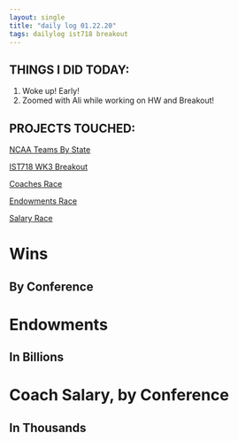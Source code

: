 ```yaml
--- 
layout: single
title: "daily log 01.22.20"
tags: dailylog ist718 breakout
---
```


## THINGS I DID TODAY:
1. Woke up! Early!
2. Zoomed with Ali while working on HW and Breakout!

## PROJECTS TOUCHED:
[NCAA Teams By State](https://danielcaraway.github.io/html/IST718_LAB3_geomap.html)

[IST718 WK3 Breakout](https://danielcaraway.github.io/html/IST718_WK3_Breakout.html)

[Coaches Race](https://danielcaraway.github.io/html/coaches_race.html)

[Endowments Race](https://danielcaraway.github.io/html/endowments_race.html)

[Salary Race](https://danielcaraway.github.io/html/salary_race.html)


<h1>Wins</h1>
<h2>By Conference</h2>
<div id="observablehq-17611174"></div>
<script type="module">
import {Runtime, Inspector} from "https://cdn.jsdelivr.net/npm/@observablehq/runtime@4/dist/runtime.js";
import define from "https://api.observablehq.com/@danielcaraway/bar-chart-race-explained.js?v=3";
const inspect = Inspector.into("#observablehq-17611174");
(new Runtime).module(define, name => (name === "chart") && inspect());
</script>

<h1>Endowments</h1>
<h2>In Billions</h2>
<div id="observablehq-e955c184"></div>
<script type="module">
import {Runtime, Inspector} from "https://cdn.jsdelivr.net/npm/@observablehq/runtime@4/dist/runtime.js";
import define from "https://api.observablehq.com/@danielcaraway/colleges-with-the-largest-endowments.js?v=3";
const inspect = Inspector.into("#observablehq-e955c184");
(new Runtime).module(define, name => (name === "chart") && inspect());
</script>

<h1>Coach Salary, by Conference</h1>
<h2>In Thousands</h2>
<div id="observablehq-befe1f41"></div>
<script type="module">
import {Runtime, Inspector} from "https://cdn.jsdelivr.net/npm/@observablehq/runtime@4/dist/runtime.js";
import define from "https://api.observablehq.com/@danielcaraway/coaches-salaries-in-the-ncaa.js?v=3";
const inspect = Inspector.into("#observablehq-befe1f41");
(new Runtime).module(define, name => (name === "chart") && inspect());
</script>